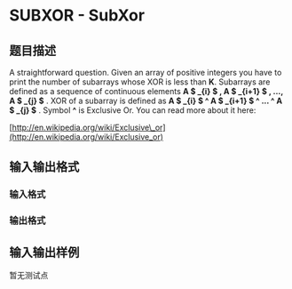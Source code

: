 # SUBXOR - SubXor

## 题目描述

 A straightforward question. Given an array of positive integers you have to print the number of subarrays whose XOR is less than **K**. Subarrays are defined as a sequence of continuous elements **A $ _{i} $ , A $ _{i+1} $ , ..., A $ _{j} $** . XOR of a subarray is defined as **A $ _{i} $ ^ A $ _{i+1} $ ^ ... ^ A $ _{j} $** . Symbol **^** is Exclusive Or. You can read more about it here:

[http://en.wikipedia.org/wiki/Exclusive\_or](http://en.wikipedia.org/wiki/Exclusive_or)

## 输入输出格式

### 输入格式

### 输出格式

## 输入输出样例

暂无测试点

